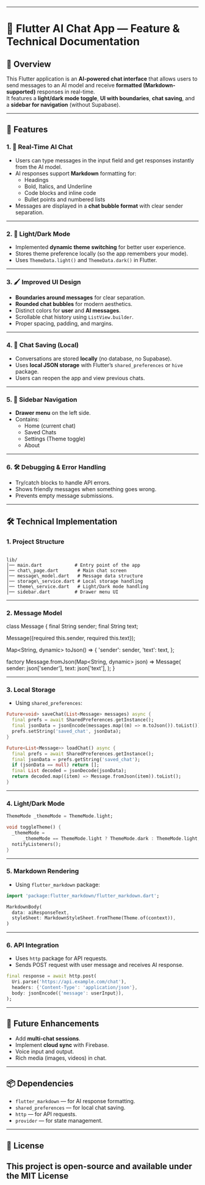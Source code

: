 

---


# 📱 Flutter AI Chat App — Feature & Technical Documentation

## 📖 Overview
This Flutter application is an **AI-powered chat interface** that allows users to send messages to an AI model and receive **formatted (Markdown-supported)** responses in real-time.  
It features a **light/dark mode toggle**, **UI with boundaries**, **chat saving**, and a **sidebar for navigation** (without Supabase).

---

## 🚀 Features

### 1. 💬 Real-Time AI Chat
- Users can type messages in the input field and get responses instantly from the AI model.
- AI responses support **Markdown** formatting for:
  - Headings
  - Bold, Italics, and Underline
  - Code blocks and inline code
  - Bullet points and numbered lists
- Messages are displayed in a **chat bubble format** with clear sender separation.

---

### 2. 🎨 Light/Dark Mode
- Implemented **dynamic theme switching** for better user experience.
- Stores theme preference locally (so the app remembers your mode).
- Uses `ThemeData.light()` and `ThemeData.dark()` in Flutter.

---

### 3. 🖌 Improved UI Design
- **Boundaries around messages** for clear separation.
- **Rounded chat bubbles** for modern aesthetics.
- Distinct colors for **user** and **AI messages**.
- Scrollable chat history using `ListView.builder`.
- Proper spacing, padding, and margins.

---

### 4. 📂 Chat Saving (Local)
- Conversations are stored **locally** (no database, no Supabase).
- Uses **local JSON storage** with Flutter’s `shared_preferences` or `hive` package.
- Users can reopen the app and view previous chats.

---

### 5. 📑 Sidebar Navigation
- **Drawer menu** on the left side.
- Contains:
  - Home (current chat)
  - Saved Chats
  - Settings (Theme toggle)
  - About

---

### 6. 🛠 Debugging & Error Handling
- Try/catch blocks to handle API errors.
- Shows friendly messages when something goes wrong.
- Prevents empty message submissions.

---

## 🛠 Technical Implementation

### **1. Project Structure**
```

lib/
│── main.dart            # Entry point of the app
│── chat\_page.dart       # Main chat screen
│── message\_model.dart   # Message data structure
│── storage\_service.dart # Local storage handling
│── theme\_service.dart   # Light/Dark mode handling
│── sidebar.dart         # Drawer menu UI

````

---

### **2. Message Model**

class Message {
  final String sender;
  final String text;

  Message({required this.sender, required this.text});

  Map<String, dynamic> toJson() => {
    'sender': sender,
    'text': text,
  };

  factory Message.fromJson(Map<String, dynamic> json) => Message(
    sender: json['sender'],
    text: json['text'],
  );
}


---

### **3. Local Storage**

* Using `shared_preferences`:

```dart
Future<void> saveChat(List<Message> messages) async {
  final prefs = await SharedPreferences.getInstance();
  final jsonData = jsonEncode(messages.map((m) => m.toJson()).toList());
  prefs.setString('saved_chat', jsonData);
}

Future<List<Message>> loadChat() async {
  final prefs = await SharedPreferences.getInstance();
  final jsonData = prefs.getString('saved_chat');
  if (jsonData == null) return [];
  final List decoded = jsonDecode(jsonData);
  return decoded.map((item) => Message.fromJson(item)).toList();
}
```

---

### **4. Light/Dark Mode**

```dart
ThemeMode _themeMode = ThemeMode.light;

void toggleTheme() {
  _themeMode =
      _themeMode == ThemeMode.light ? ThemeMode.dark : ThemeMode.light;
  notifyListeners();
}
```

---

### **5. Markdown Rendering**

* Using `flutter_markdown` package:

```dart
import 'package:flutter_markdown/flutter_markdown.dart';

MarkdownBody(
  data: aiResponseText,
  styleSheet: MarkdownStyleSheet.fromTheme(Theme.of(context)),
)
```

---

### **6. API Integration**

* Uses `http` package for API requests.
* Sends POST request with user message and receives AI response.

```dart
final response = await http.post(
  Uri.parse('https://api.example.com/chat'),
  headers: {'Content-Type': 'application/json'},
  body: jsonEncode({'message': userInput}),
);
```

---

## 📌 Future Enhancements

* Add **multi-chat sessions**.
* Implement **cloud sync** with Firebase.
* Voice input and output.
* Rich media (images, videos) in chat.

---

## 📦 Dependencies

* `flutter_markdown` — for AI response formatting.
* `shared_preferences` — for local chat saving.
* `http` — for API requests.
* `provider` — for state management.

---
## 📜 License

This project is open-source and available under the MIT License
---


